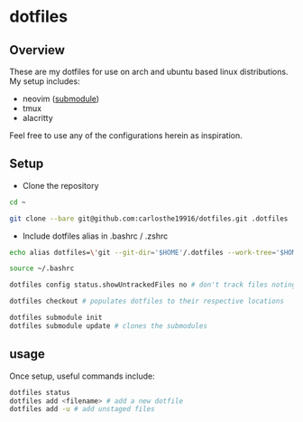 # dotfiles

## Overview

These are my dotfiles for use on arch and ubuntu based linux distributions. My setup includes:

-   neovim ([submodule](https://github.com/radleylewis/nvim))
-   tmux
-   alacritty

Feel free to use any of the configurations herein as inspiration.

## Setup

- Clone the repository

```bash
cd ~
```

```bash
git clone --bare git@github.com:carlosthe19916/dotfiles.git .dotfiles
```

- Include dotfiles alias in .bashrc / .zshrc

```bash
echo alias dotfiles=\'git --git-dir='$HOME'/.dotfiles --work-tree='$HOME'\' >> .bashrc
```

```bash
source ~/.bashrc
```

```bash
dotfiles config status.showUntrackedFiles no # don't track files noting $HOME work-tree
```

```bash
dotfiles checkout # populates dotfiles to their respective locations
```

```bash
dotfiles submodule init
dotfiles submodule update # clones the submodules
```

## usage

Once setup, useful commands include:

```bash
dotfiles status
dotfiles add <filename> # add a new dotfile
dotfiles add -u # add unstaged files
```

